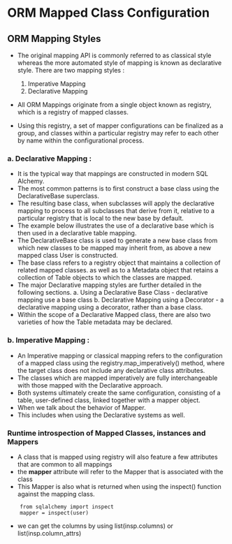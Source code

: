 # ORM Mapped Class Configuration
## ORM Mapping Styles
- The original mapping API is commonly referred to as classical style whereas the more automated style of mapping is known as declarative style. There are two mapping styles : 
    1. Imperative Mapping
    2. Declarative Mapping

- All ORM Mappings originate from a single object known as registry, which is a registry of mapped classes.
- Using this registry, a set of mapper configurations can be finalized as a group, and classes within a particular registry may refer to each other by name within the configurational process.

### a. Declarative Mapping : 
- It is the typical way that mappings are constructed in modern SQL Alchemy. 
- The most common patterns is to first construct a base class using the DeclarativeBase superclass.
- The resulting base class, when subclasses will apply the declarative mapping to process to all subclasses that derive from it, relative to a particular registry that is local to the new base by default.
- The example below illustrates the use of a declarative base which is then used in a declarative table mapping.
- The DeclarativeBase class is used to generate a new base class from which new classes to be mapped may inherit from, as above a new mapped class User is constructed.
- The base class refers to a registry object that maintains a collection of related mapped classes. as well as to a Metadata object that retains a collection of Table objects to which the classes are mapped.
- The major Declarative mapping styles are further detailed in the following sections.
    a. Using a Declarative Base Class - declarative mapping use a base class
    b. Declarative Mapping using a Decorator - a declarative mapping using a decorator, rather than a base class.
- Within the scope of a Declarative Mapped class, there are also two varieties of how the Table metadata may be declared.

### b. Imperative Mapping : 
- An Imperative mapping or classical mapping refers to the configuration of a mapped class using the registry.map_imperatively() method, where the target class does not include any declarative class attributes.
- The classes which are mapped imperatively are fully interchangeable with those mapped with the Declarative approach.
- Both systems ultimately create the same configuration, consisting of a table, user-defined class, linked together with a mapper object.
- When we talk about the behavior of Mapper.
- This includes when using the Declarative systems as well.

### Runtime introspection of Mapped Classes, instances and Mappers
- A class that is mapped using registry will also feature a few attributes that are common to all mappings
- the __mapper__ attribute will refer to the Mapper that is associated with the class
- This Mapper is also what is returned when using the inspect() function against the mapping class.

```
    from sqlalchemy import inspect
    mapper = inspect(user)
```
- we can get the columns by using list(insp.columns) or list(insp.column_attrs)